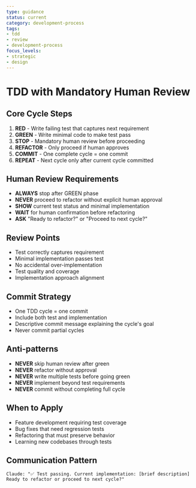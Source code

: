 ```yaml
---
type: guidance
status: current
category: development-process
tags:
- tdd
- review
- development-process
focus_levels:
- strategic
- design
---
```


# TDD with Mandatory Human Review

## Core Cycle Steps
1. **RED** - Write failing test that captures next requirement
2. **GREEN** - Write minimal code to make test pass
3. **STOP** - Mandatory human review before proceeding
4. **REFACTOR** - Only proceed if human approves
5. **COMMIT** - One complete cycle = one commit
6. **REPEAT** - Next cycle only after current cycle committed

## Human Review Requirements
- **ALWAYS** stop after GREEN phase
- **NEVER** proceed to refactor without explicit human approval
- **SHOW** current test status and minimal implementation
- **WAIT** for human confirmation before refactoring
- **ASK** "Ready to refactor?" or "Proceed to next cycle?"

## Review Points
- Test correctly captures requirement
- Minimal implementation passes test
- No accidental over-implementation
- Test quality and coverage
- Implementation approach alignment

## Commit Strategy
- One TDD cycle = one commit
- Include both test and implementation
- Descriptive commit message explaining the cycle's goal
- Never commit partial cycles

## Anti-patterns
- **NEVER** skip human review after green
- **NEVER** refactor without approval
- **NEVER** write multiple tests before going green
- **NEVER** implement beyond test requirements
- **NEVER** commit without completing full cycle

## When to Apply
- Feature development requiring test coverage
- Bug fixes that need regression tests
- Refactoring that must preserve behavior
- Learning new codebases through tests

## Communication Pattern
```
Claude: "✅ Test passing. Current implementation: [brief description]
Ready to refactor or proceed to next cycle?"